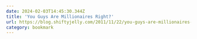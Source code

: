 ```yaml
---
date: 2024-02-03T14:45:30.344Z
title: 'You Guys Are Millionaires Right?'
url: https://blog.shiftyjelly.com/2011/11/22/you-guys-are-millionaires-right/
category: bookmark
---
```

